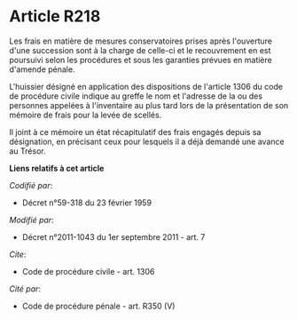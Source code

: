 # Article R218

Les frais en matière de mesures conservatoires prises après l'ouverture d'une succession sont à la charge de celle-ci et le
recouvrement en est poursuivi selon les procédures et sous les garanties prévues en matière d'amende pénale. 

L'huissier désigné en application des dispositions de l'article 1306 du code de procédure civile indique au greffe le nom et
l'adresse de la ou des personnes appelées à l'inventaire au plus tard lors de la présentation de son mémoire de frais pour la
levée de scellés. 

Il joint à ce mémoire un état récapitulatif des frais engagés depuis sa désignation, en précisant ceux pour lesquels il a
déjà demandé une avance au Trésor.

**Liens relatifs à cet article**

_Codifié par_:

  - Décret n°59-318 du 23 février 1959

_Modifié par_:

  - Décret n°2011-1043 du 1er septembre 2011 - art. 7

_Cite_:

  - Code de procédure civile - art. 1306

_Cité par_:

  - Code de procédure pénale - art. R350 (V)
